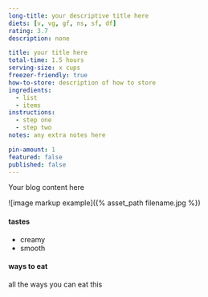 ```yaml
---
long-title: your descriptive title here
diets: [v, vg, gf, ns, sf, df]
rating: 3.7
description: none

title: your title here
total-time: 1.5 hours
serving-size: x cups
freezer-friendly: true
how-to-store: description of how to store
ingredients:
  - list
  - items
instructions:
  - step one
  - step two
notes: any extra notes here

pin-amount: 1
featured: false
published: false
---
```


Your blog content here

![image markup example]({% asset_path filename.jpg %})

#### tastes
- creamy
- smooth

#### ways to eat
all the ways you can eat this
